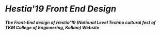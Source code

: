 # ___Hestia'19 Front End Design___

#### _The Front-End design of Hestia'19 (National Level Techno cultural fest of TKM College of Engineering, Kollam) Website_
